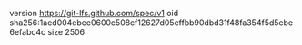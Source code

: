 version https://git-lfs.github.com/spec/v1
oid sha256:1aed004ebee0600c508cf12627d05effbb90dbd31f48fa354f5d5ebe6efabc4c
size 2506

